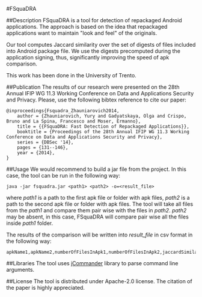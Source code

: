 #FSquaDRA

##Description
FSquaDRA is a tool for detection of repackaged Android applications. The 
approach is based on the idea that repackaged applications want to maintain 
"look and feel" of the originals.

Our tool computes Jaccard similarity over the set of digests of files 
included into Android package file. We use the digests precomputed during the 
application signing, thus, significantly improving the speed of apk comparison.

This work has been done in the University of Trento.




##Publication
The results of our research were presented on the 28th Annual IFIP WG 11.3 
Working Conference on Data and Applications Security and Privacy. Please,
use the following bibtex reference to cite our paper:

```
@inproceedings{Fsquadra_Zhauniarovich2014,
    author = {Zhauniarovich, Yury and Gadyatskaya, Olga and Crispo, Bruno and La Spina, Francesco and Moser, Ermanno},
    title = {{FSquaDRA: Fast Detection of Repackaged Applications}},
    booktitle = {Proceedings of the 28th Annual IFIP WG 11.3 Working Conference on Data and Applications Security and Privacy},
    series = {DBSec '14},
    pages = {131--146},
    year = {2014},
}
```




##Usage
We would recommend to build a jar file from the project. In this case, the tool 
can be run in the following way:

```
java -jar fsquadra.jar <path1> <path2> -o=<result_file>
```

where *path1* is a path to the first apk file or folder with apk files, 
*path2* is a path to the second apk file or folder with apk files. The tool 
will take all files from the *path1* and compare them pair wise with the files 
in *path2*. *path2* may be absent, in this case, FSquaDRA will compare pair 
wise all the files inside *path1* folder. 

The results of the comparison will be written into *result_file* in csv 
format in the following way:

```
apkName1,apkName2,numberOfFilesInApk1,numberOfFilesInApk2,jaccardSimilarity,ifTheCertificatesAreTheSame
```




##Libraries
The tool uses [jCommander](http://jcommander.org/) library to parse command 
line arguments.




##License
The tool is distributed under Apache-2.0 license. The citation of the paper is 
highly appreciated.
